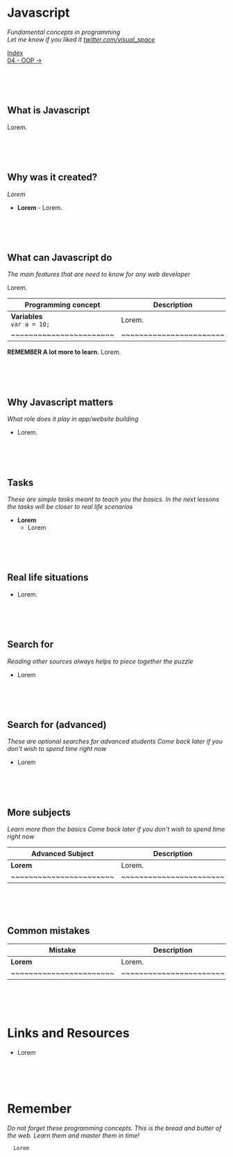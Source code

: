 # Javascript
*Fundamental concepts in programming*<br>
*Let me know if you liked it [twitter.com/visual_space](https://twitter.com/visual_space)*

[Index](https://github.com/visual-space/visual-school/blob/master/chapters.md)<br>
[04 - OOP ->](https://github.com/visual-space/visual-school/blob/master/04-oop)

<br><br><br>
## What is Javascript
Lorem.

<br><br><br>
## Why was it created?
*Lorem*

- **Lorem** - Lorem.

<br><br><br>
## What can Javascript do 
*The main features that are need to know for any web developer*

Lorem.

Programming concept | Description
--- | ---
**Variables**<br>`var a = 10;` |  Lorem.
~~~~~~~~~~~~~~~~~~~~~~~ | ~~~~~~~~~~~~~~~~~~~~~~~

**REMEMBER A lot more to learn.**
Lorem. 

<br><br><br>
## Why Javascript matters
*What role does it play in app/website building*
- Lorem.

<br><br><br>
## Tasks
*These are simple tasks meant to teach you the basics. In the next lessons the tasks will be closer to real life scenarios*
- **Lorem** 
    - Lorem

<br><br><br>
## Real life situations
- Lorem.

<br><br><br>
## Search for
*Reading other sources always helps to piece together the puzzle*
- Lorem

<br><br><br>
## Search for (advanced)
*These are optional searches for advanced students*
*Come back later if you don't wish to spend time right now*
- Lorem

<br><br><br>
## More subjects
*Learn more than the basics*
*Come back later if you don't wish to spend time right now*

Advanced Subject | Description
--- | ---
**Lorem** | Lorem.
 ~~~~~~~~~~~~~~~~~~~~~~~ | ~~~~~~~~~~~~~~~~~~~~~~~

<br><br><br>
## **Common mistakes** 
Mistake | Description
--- | ---
**Lorem** | Lorem.
~~~~~~~~~~~~~~~~~~~~~~~ | ~~~~~~~~~~~~~~~~~~~~~~~

<br><br><br>
# Links and Resources
- Lorem

<br><br><br>
# Remember
*Do not forget these programming concepts. This is the bread and butter of the web. Learn them and master them in time!*

      Lorem


